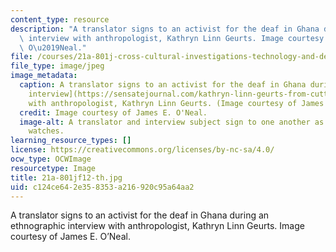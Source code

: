 ```yaml
---
content_type: resource
description: "A translator signs to an activist for the deaf in Ghana during an ethnographic\
  \ interview with anthropologist, Kathryn Linn Geurts. Image courtesy of James E.\
  \ O\u2019Neal."
file: /courses/21a-801j-cross-cultural-investigations-technology-and-development-fall-2012/c124ce642e358353a216920c95a64aa2_21a-801jf12-th.jpg
file_type: image/jpeg
image_metadata:
  caption: A translator signs to an activist for the deaf in Ghana during an [ethnographic
    interview](https://sensatejournal.com/kathryn-linn-geurts-from-cutting-room-floor/)
    with anthropologist, Kathryn Linn Geurts. (Image courtesy of James E. O'Neal.)
  credit: Image courtesy of James E. O'Neal.
  image-alt: A translator and interview subject sign to one another as an anthropologist
    watches.
learning_resource_types: []
license: https://creativecommons.org/licenses/by-nc-sa/4.0/
ocw_type: OCWImage
resourcetype: Image
title: 21a-801jf12-th.jpg
uid: c124ce64-2e35-8353-a216-920c95a64aa2
---
```

A translator signs to an activist for the deaf in Ghana during an ethnographic interview with anthropologist, Kathryn Linn Geurts. Image courtesy of James E. O’Neal.